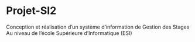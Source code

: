 # Projet-SI2
Conception et réalisation d’un système d’information de Gestion  des Stages Au niveau de l’école Supérieure d’Informatique (ESI)
